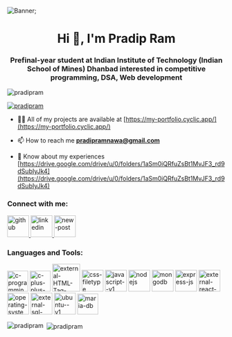 ![Banner](https://media.licdn.com/dms/image/D4D16AQEELbUBt9SJyg/profile-displaybackgroundimage-shrink_350_1400/0/1681468761089?e=1708560000&v=beta&t=ZiOWHwA3d1j3pfW6Drz7CHJBDqZNGmnnEsU4bvqsJqo);

<h1 align="center">Hi 👋, I'm Pradip Ram</h1>
<h3 align="center">Prefinal-year student at Indian Institute of Technology (Indian School of Mines) Dhanbad interested in competitive programming, DSA, Web development</h3>

<p align="left"> <img src="https://komarev.com/ghpvc/?username=pradipram&label=Profile%20views&color=0e75b6&style=flat" alt="pradipram" /> </p>

<p align="left"> <a href="https://github.com/ryo-ma/github-profile-trophy"><img src="https://github-profile-trophy.vercel.app/?username=pradipram" alt="pradipram" /></a> </p>

- 👨‍💻 All of my projects are available at [https://my-portfolio.cyclic.app/](https://my-portfolio.cyclic.app/)

- 📫 How to reach me **pradipramnawa@gmail.com**

- 📄 Know about my experiences [https://drive.google.com/drive/u/0/folders/1aSm0iQRfuZsBt1MvJF3_rd9dSubIyJk4](https://drive.google.com/drive/u/0/folders/1aSm0iQRfuZsBt1MvJF3_rd9dSubIyJk4)

<h3 align="left">Connect with me:</h3>

<div>
    <a href="https://github.com/Pradipram" target="_blank" rel="noreferrer noopener">
        <img width="50" height="50" src="https://img.icons8.com/ios-filled/50/github.png" alt="github"/>
    </a>
    <a href="https://www.linkedin.com/in/pradip-ram-0bbb73222/" target="_blank" rel="noreferrer noopener">
        <img width="50" height="50" src="https://img.icons8.com/ios-filled/50/linkedin.png" alt="linkedin"/>
    </a>
    <a href="mailto:pradipramnawa@gmail.com?subject=Interested%20in%20your%20work&body=Dear%20[Your%20Name],%0D%0A%0D%0AI%20came%20across%20your%20portfolio%20and%20was%20impressed%20with%20your%20work.%20I%20would%20like%20to%20connect%20with%20you%20to%20discuss%20some%20potential%20opportunities.%0D%0A%0D%0ABest%20regards," target="_blank" rel="noreferrer noopener">
        <img width="50" height="50" src="https://img.icons8.com/ios-filled/50/new-post.png" alt="new-post"/>
    </a>
</div>

<h3 align="left">Languages and Tools:</h3>
<div >
    <img width="48" height="48" src="https://img.icons8.com/color/48/c-programming.png" alt="c-programming"
    />
    <img width="48" height="48" src="https://img.icons8.com/color/48/c-plus-plus-logo.png" alt="c-plus-plus-logo"/>
    <img width="64" height="64" src="https://img.icons8.com/external-solid-design-circle/64/external-HTML-Tag-seo-web-optimization-solid-design-circle.png" alt="external-HTML-Tag-seo-web-optimization-solid-design-circle"/>
    <img width="50" height="50" src="https://img.icons8.com/ios/50/css-filetype.png" alt="css-filetype"/>
    <img width="50" height="50" src="https://img.icons8.com/color/48/javascript--v1.png" alt="javascript--v1"/>
    <img width="50" height="50" src="https://img.icons8.com/color/48/nodejs.png" alt="nodejs"/>
    <img width="50" height="50" src="https://img.icons8.com/color/48/mongodb.png" alt="mongodb"/>
    <img width="50" height="50" src="https://img.icons8.com/ios/50/express-js.png" alt="express-js"/>
    <img width="50" height="50" src="https://img.icons8.com/external-soleicons-solid-amoghdesign/100/external-react-native-soleicons-solid-vol-1-soleicons-solid-amoghdesign.png" alt="external-react-native-soleicons-solid-vol-1-soleicons-solid-amoghdesign"/>
    <img width="50" height="50" src="https://img.icons8.com/fluency/50/operating-system.png" alt="operating-system"/>
    <img width="50" height="50" src="https://img.icons8.com/external-soft-fill-juicy-fish/60/external-sql-coding-and-development-soft-fill-soft-fill-juicy-fish.png" alt="external-sql-coding-and-development-soft-fill-soft-fill-juicy-fish"/>
    <img width="50" height="50" src="https://img.icons8.com/color/48/ubuntu--v1.png" alt="ubuntu--v1"/>
    <img width="48" height="48" src="https://img.icons8.com/color/48/maria-db.png" alt="maria-db"/>
</div>


<p><img align="left" src="https://github-readme-stats.vercel.app/api/top-langs?username=pradipram&show_icons=true&locale=en&layout=compact" alt="pradipram" /></p>

<p>&nbsp;<img align="center" src="https://github-readme-stats.vercel.app/api?username=pradipram&show_icons=true&locale=en" alt="pradipram" /></p>

